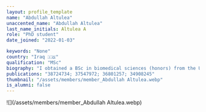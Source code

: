 ```yaml
---
layout: profile_template
name: "Abdullah Altulea"
unaccented_name: "Abdullah Altulea"
last_name_initials: Altulea A
role: "PhD student"
date_joined: "2022-01-03"

keywords: "None"
country: "Iraq 🇮🇶"
qualification: "MSc"
biography: "I obtained a BSc in biomedical sciences (honors) from the University of Malaya, Malaysia; and a MSc in biomedical sciences (research) from the University of Groningen, the Netherlands. During my Master's internships, I focused on molecular biology and the diseases of old age. I did one of my Master’s internships in Marco’s lab, where we studied the association between dietary macronutrients and cellular senescence in mice. I started my PhD in January 2022. I am currently interested in the differences between beneficial and detrimental senescence, and identifying transcriptomic profiles for each type. I mainly deal with single cell RNA-seq datasets and bioinformatics using R language. I also work at the lab to generate my own data."
publications: "38724734; 37547972; 36801257; 34908245"
thumbnail: "/assets/members/member_Abdullah Altulea.webp"
is_alumni: false
---
```


 ![](/assets/members/member_Abdullah Altulea.webp)

 